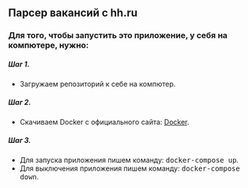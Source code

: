 ## Парсер вакансий с hh.ru

### Для того, чтобы запустить это приложение, у себя на компютере, нужно:
##### Шаг 1. 
- Загружаем репозиторий к себе на компютер.
##### Шаг 2. 
- Скачиваем Docker с официального сайта: [Docker](https://www.docker.com/get-started/).
##### Шаг 3.
- Для запуска приложения пишем команду: <kbd>docker-compose up</kbd>.
- Для выключения приложения пишем команду: <kbd>docker-compose down</kbd>.
